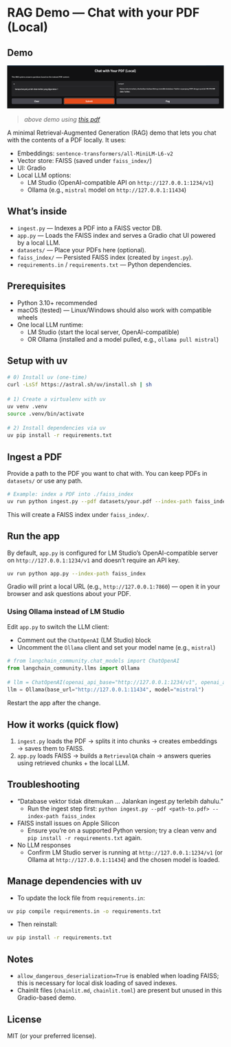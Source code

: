 # RAG Demo — Chat with your PDF (Local)

## Demo

![Screenshot of the app](demo/screenshot1.png)
> _above demo using [this pdf](./demo/_Meneropong-Tahun-Politik-2024-compressed.pdf)_

A minimal Retrieval-Augmented Generation (RAG) demo that lets you chat with the contents of a PDF locally. It uses:

- Embeddings: `sentence-transformers/all-MiniLM-L6-v2`
- Vector store: FAISS (saved under `faiss_index/`)
- UI: Gradio
- Local LLM options:
  - LM Studio (OpenAI-compatible API on `http://127.0.0.1:1234/v1`)
  - Ollama (e.g., `mistral` model on `http://127.0.0.1:11434`)

## What’s inside

- `ingest.py` — Indexes a PDF into a FAISS vector DB.
- `app.py` — Loads the FAISS index and serves a Gradio chat UI powered by a local LLM.
- `datasets/` — Place your PDFs here (optional).
- `faiss_index/` — Persisted FAISS index (created by `ingest.py`).
- `requirements.in` / `requirements.txt` — Python dependencies.

## Prerequisites

- Python 3.10+ recommended
- macOS (tested) — Linux/Windows should also work with compatible wheels
- One local LLM runtime:
  - LM Studio (start the local server, OpenAI-compatible)
  - OR Ollama (installed and a model pulled, e.g., `ollama pull mistral`)

## Setup with uv

```bash
# 0) Install uv (one-time)
curl -LsSf https://astral.sh/uv/install.sh | sh

# 1) Create a virtualenv with uv
uv venv .venv
source .venv/bin/activate

# 2) Install dependencies via uv
uv pip install -r requirements.txt
```

## Ingest a PDF

Provide a path to the PDF you want to chat with. You can keep PDFs in `datasets/` or use any path.

```bash
# Example: index a PDF into ./faiss_index
uv run python ingest.py --pdf datasets/your.pdf --index-path faiss_index
```

This will create a FAISS index under `faiss_index/`.

## Run the app

By default, `app.py` is configured for LM Studio’s OpenAI-compatible server on `http://127.0.0.1:1234/v1` and doesn’t require an API key.

```bash
uv run python app.py --index-path faiss_index
```

Gradio will print a local URL (e.g., `http://127.0.0.1:7860`) — open it in your browser and ask questions about your PDF.

### Using Ollama instead of LM Studio

Edit `app.py` to switch the LLM client:

- Comment out the `ChatOpenAI` (LM Studio) block
- Uncomment the `Ollama` client and set your model name (e.g., `mistral`)

```python
# from langchain_community.chat_models import ChatOpenAI
from langchain_community.llms import Ollama

# llm = ChatOpenAI(openai_api_base="http://127.0.0.1:1234/v1", openai_api_key="not-needed")
llm = Ollama(base_url="http://127.0.0.1:11434", model="mistral")
```

Restart the app after the change.

## How it works (quick flow)

1) `ingest.py` loads the PDF → splits it into chunks → creates embeddings → saves them to FAISS.
2) `app.py` loads FAISS → builds a `RetrievalQA` chain → answers queries using retrieved chunks + the local LLM.

## Troubleshooting

- “Database vektor tidak ditemukan … Jalankan ingest.py terlebih dahulu.”
  - Run the ingest step first: `python ingest.py --pdf <path-to.pdf> --index-path faiss_index`
- FAISS install issues on Apple Silicon
  - Ensure you’re on a supported Python version; try a clean venv and `pip install -r requirements.txt` again.
- No LLM responses
  - Confirm LM Studio server is running at `http://127.0.0.1:1234/v1` (or Ollama at `http://127.0.0.1:11434`) and the chosen model is loaded.

## Manage dependencies with uv

- To update the lock file from `requirements.in`:

```bash
uv pip compile requirements.in -o requirements.txt
```

- Then reinstall:

```bash
uv pip install -r requirements.txt
```

## Notes

- `allow_dangerous_deserialization=True` is enabled when loading FAISS; this is necessary for local disk loading of saved indexes.
- Chainlit files (`chainlit.md`, `chainlit.toml`) are present but unused in this Gradio-based demo.

## License

MIT (or your preferred license).
